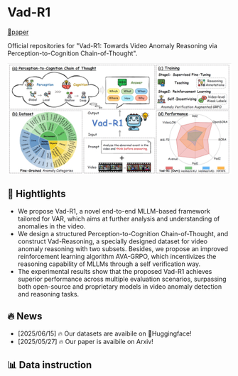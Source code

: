 # Vad-R1

[📑paper](https://arxiv.org/abs/2505.19877) 

Official repositories for "Vad-R1: Towards Video Anomaly Reasoning via Perception-to-Cognition Chain-of-Thought".

![](./images/overview.png)
## 📢 Hightlights
* We propose Vad-R1, a novel end-to-end MLLM-based framework tailored for VAR, which aims at further analysis and understanding of anomalies in the video.
* We design a structured Perception-to-Cognition Chain-of-Thought, and construct Vad-Reasoning, a specially designed dataset for video anomaly reasoning with two subsets. Besides, we propose an improved reinforcement learning algorithm AVA-GRPO, which incentivizes the reasoning capability of MLLMs through a self verification way.
* The experimental results show that the proposed Vad-R1 achieves superior performance across multiple evaluation scenarios, surpassing both open-source and proprietary models in video anomaly detection and reasoning tasks.

## 🔥 News
* [2025/06/15] 🔥 Our datasets are avaibile on 🤗Huggingface!
* [2025/05/27] 🔥 Our paper is avaibile on Arxiv!
## 📊 Data instruction
